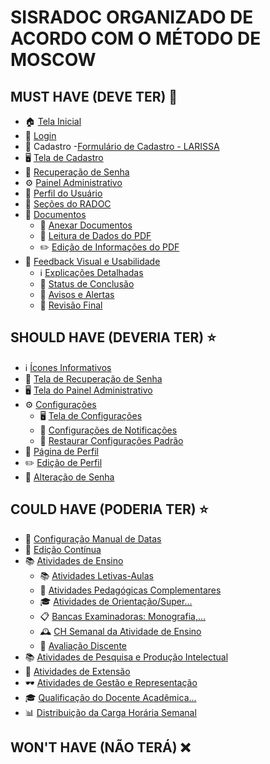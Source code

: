 # SISRADOC ORGANIZADO DE ACORDO COM O MÉTODO DE MOSCOW

## MUST HAVE (DEVE TER) 🚀 

- 🏠 [Tela Inicial](#)
- 🔐 [Login](#)
- 📝 Cadastro
      -[Formulário de Cadastro - LARISSA](https://5d3adaf1-ffc1-4cfb-b1e0-7a1e475c3bba-00-39igtdddxl5t2.riker.replit.dev/assets/pages/cadastro.html)
- 🖥️ [Tela de Cadastro](#)
- 🔑 [Recuperação de Senha](#)
- ⚙️ [Painel Administrativo](#)
- 👤 [Perfil do Usuário](#)
- 📑 [Seções do RADOC](#)
- 📄 [Documentos](#)
  - 📎 [Anexar Documentos](#)
  - 📖 [Leitura de Dados do PDF](#)
  - ✏️ [Edição de Informações do PDF](#)
- 🚀 [Feedback Visual e Usabilidade](#)
  - ℹ️ [Explicações Detalhadas](#)
  - 🔄 [Status de Conclusão](#)
  - 🚨 [Avisos e Alertas](#)
  - 📝 [Revisão Final](#)

## SHOULD HAVE (DEVERIA TER) ⭐

- ℹ️ [Ícones Informativos](#)
- 🔑 [Tela de Recuperação de Senha](#)
- 🖥️ [Tela do Painel Administrativo](#)
- ⚙️ [Configurações](#)
  - 🖥️ [Tela de Configurações](#)
  - 🔔 [Configurações de Notificações](#)
  - 🔄 [Restaurar Configurações Padrão](#)
- 👤 [Página de Perfil](#)
- ✏️ [Edição de Perfil](#)
- 🔐 [Alteração de Senha](#)

## COULD HAVE (PODERIA TER) ⭐

- 📅 [Configuração Manual de Datas](#)
- 🔄 [Edição Contínua](#)
- 📚 [Atividades de Ensino](#)
  - 📚 [Atividades Letivas-Aulas](#)
  - 📘 [Atividades Pedagógicas Complementares](#)
  - 🎓 [Atividades de Orientação/Super...](#)
  - 📋 [Bancas Examinadoras: Monografia,...](#)
  - 🕰️ [CH Semanal da Atividade de Ensino](#)
  - 📝 [Avaliação Discente](#)
- 📚 [Atividades de Pesquisa e Produção Intelectual](#)
- 🚀 [Atividades de Extensão](#)
- 🕶️ [Atividades de Gestão e Representação](#)
- 🎓 [Qualificação do Docente Acadêmica...](#)
- 📊 [Distribuição da Carga Horária Semanal](#)

## WON'T HAVE (NÃO TERÁ) ❌

